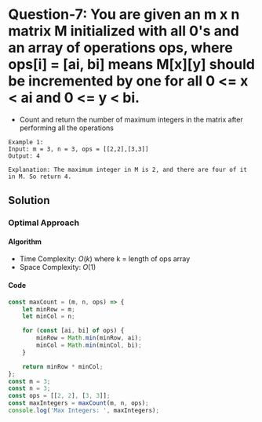 # Question-7: You are given an m x n matrix M initialized with all 0's and an array of operations ops, where ops[i] = [ai, bi] means M[x][y] should be incremented by one for all 0 <= x < ai and 0 <= y < bi.


- Count and return the number of maximum integers in the matrix after performing all the operations


```
Example 1:
Input: m = 3, n = 3, ops = [[2,2],[3,3]]
Output: 4

Explanation: The maximum integer in M is 2, and there are four of it in M. So return 4.
```


## Solution


### Optimal Approach


#### Algorithm


- Time Complexity: $O(k)$ where k = length of ops array
- Space Complexity: $O(1)$


#### Code


```javascript
const maxCount = (m, n, ops) => {
    let minRow = m;
    let minCol = n;

    for (const [ai, bi] of ops) {
        minRow = Math.min(minRow, ai);
        minCol = Math.min(minCol, bi);
    }

    return minRow * minCol;
};
const m = 3;
const n = 3;
const ops = [[2, 2], [3, 3]];
const maxIntegers = maxCount(m, n, ops);
console.log('Max Integers: ', maxIntegers);
```